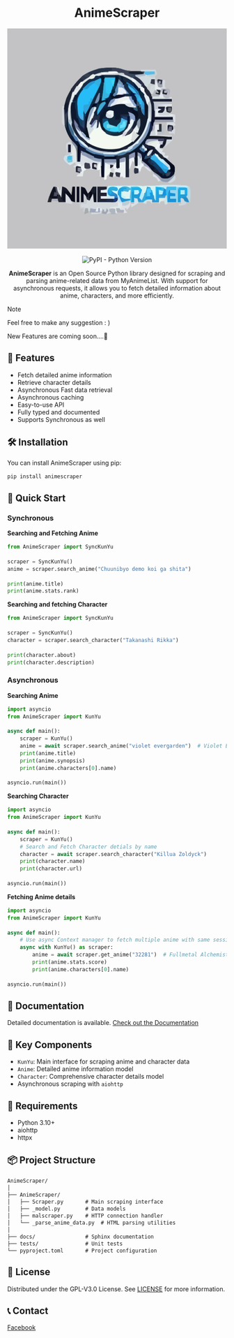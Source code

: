 <div align="center">

# AnimeScraper

![AnimeScraper Logo](./docs/assets/icon.svg)


![PyPI - Python Version](https://img.shields.io/pypi/pyversions/AnimeScraper)


**AnimeScraper** is an Open Source Python library designed for scraping and parsing anime-related data from MyAnimeList. With support for asynchronous requests, it allows you to fetch detailed information about anime, characters, and more efficiently.

</div>

> [!NOTE]
>
> Feel free to make any suggestion : )
>
> New Features are coming soon....📜


## 🚀 Features

- Fetch detailed anime information
- Retrieve character details
- Asynchronous Fast data retrieval
- Asynchronous caching
- Easy-to-use API
- Fully typed and documented
- Supports Synchronous as well

## 🛠️ Installation

You can install AnimeScraper using pip:

```bash
pip install animescraper
```

## 📖 Quick Start

### Synchronous


**Searching and Fetching Anime**

```python
from AnimeScraper import SyncKunYu

scraper = SyncKunYu()
anime = scraper.search_anime("Chuunibyo demo koi ga shita")

print(anime.title)
print(anime.stats.rank)

```
**Searching and fetching Character**

```python
from AnimeScraper import SyncKunYu

scraper = SyncKunYu()
character = scraper.search_character("Takanashi Rikka")

print(character.about)
print(character.description)
```


### Asynchronous


**Searching Anime** 

```python
import asyncio
from AnimeScraper import KunYu

async def main():
    scraper = KunYu()
    anime = await scraper.search_anime("violet evergarden")  # Violet Evergarden
    print(anime.title)
    print(anime.synopsis)
    print(anime.characters[0].name)

asyncio.run(main())
```


**Searching Character** 

```python
import asyncio
from AnimeScraper import KunYu

async def main():
    scraper = KunYu()
    # Search and Fetch Character detials by name
    character = await scraper.search_character("Killua Zoldyck")
    print(character.name)
    print(character.url)

asyncio.run(main())
```


**Fetching Anime details**

```python
import asyncio
from AnimeScraper import KunYu

async def main():
    # Use async Context manager to fetch multiple anime with same session
    async with KunYu() as scraper:
        anime = await scraper.get_anime("32281")  # Fullmetal Alchemist: Brotherhood
        print(anime.stats.score)
        print(anime.characters[0].name)

asyncio.run(main())

```

## 📖 Documentation

Detailed documentation is available. [Check out the Documentation](https://animescraper.readthedocs.io/en/latest/)

## 🌟 Key Components

- `KunYu`: Main interface for scraping anime and character data
- `Anime`: Detailed anime information model
- `Character`: Comprehensive character details model
- Asynchronous scraping with `aiohttp`


## 🔧 Requirements

- Python 3.10+
- aiohttp
- httpx

## 📦 Project Structure

```
AnimeScraper/
│
├── AnimeScraper/
│   ├── Scraper.py       # Main scraping interface
│   ├── _model.py        # Data models
│   ├── malscraper.py    # HTTP connection handler
│   └── _parse_anime_data.py  # HTML parsing utilities
│
├── docs/                # Sphinx documentation
├── tests/               # Unit tests
└── pyproject.toml       # Project configuration
```
## 📄 License

Distributed under the GPL-V3.0 License. See [LICENSE](./LICENSE.md) for more information.

## 📞 Contact

[Facebook](https://facebook.com/iampolongdev)
